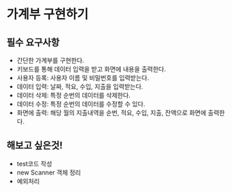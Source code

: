 # 가계부 구현하기
## 필수 요구사항
  - 간단한 가계부를 구현한다.
  - 키보드를 통해 데이터 입력을 받고 화면에 내용을 출력한다.
  - 사용자 등록: 사용자 이름 및 비밀번호를 입력받는다.
  - 데이터 입력: 날짜, 적요, 수입, 지출을 입력받는다.
  - 데이터 삭제: 특정 순번의 데이터를 삭제한다.
  - 데이터 수정: 특정 순번의 데이터를 수정할 수 있다.
  - 화면에 출력: 해당 월의 지출내역을 순번, 적요, 수입, 지출, 잔액으로 화면에 출력한다.

## 해보고 싶은것!
  - test코드 작성
  - new Scanner 객체 정리
  - 예외처리
